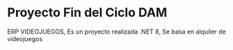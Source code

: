 # Proyecto Fin del Ciclo DAM
ERP VIDEOJUEGOS, Es un proyecto realizada .NET 8, Se basa en alquiler de videojuegos
